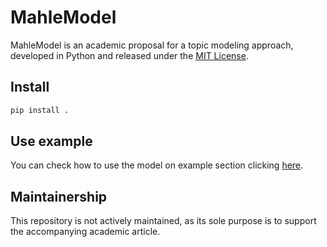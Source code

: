 # MahleModel

MahleModel is an academic proposal for a topic modeling approach, developed in Python and released under the [MIT License].

[MIT License]: ./LICENSE

## Install

```bash
pip install .
```

## Use example

You can check how to use the model on example section clicking [here](./example/README.md).


<!-- ## Article

For more information about the article, you can refer to the [unofficial translated PDF.](./article/en.pdf) -->


## Maintainership

This repository is not actively maintained, as its sole purpose is to support the accompanying academic article.